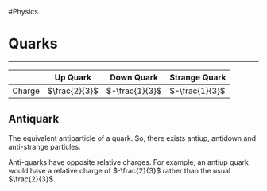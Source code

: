 #Physics 

# Quarks
---
|        | Up Quark      | Down Quark     | Strange Quark  |
| ------ | ------------- | -------------- | -------------- |
| Charge | $\frac{2}{3}$ | $-\frac{1}{3}$ | $-\frac{1}{3}$ |

## Antiquark
The equivalent antiparticle of a quark. So, there exists antiup, antidown and anti-strange particles. 

Anti-quarks have opposite relative charges. For example, an antiup quark would have a relative charge of $-\frac{2}{3}$ rather than the usual $\frac{2}{3}$.